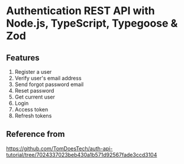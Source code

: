 # Authentication REST API with Node.js, TypeScript, Typegoose & Zod

## Features

1. Register a user
2. Verify user's email address
3. Send forgot password email
4. Reset password
5. Get current user
6. Login
7. Access token
8. Refresh tokens

## Reference from

https://github.com/TomDoesTech/auth-api-tutorial/tree/7024337023beb430a1b571d92567fade3ccd3104
